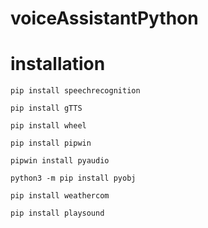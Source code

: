 # voiceAssistantPython
# installation

`pip install speechrecognition`

`pip install gTTS`

`pip install wheel`

`pip install pipwin`

`pipwin install pyaudio`

`python3 -m pip install pyobj`

`pip install weathercom`

`pip install playsound`

